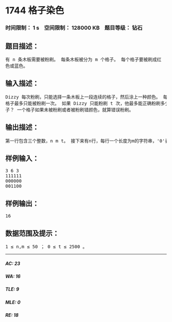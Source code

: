 # 1744 格子染色   
### 时间限制： 1 s&nbsp;&nbsp;&nbsp;&nbsp;空间限制： 128000 KB&nbsp;&nbsp;&nbsp;&nbsp;题目等级： 钻石  
## 题目描述：  

<pre>
有 n 条木板需要被粉刷。 每条木板被分为 m 个格子。 每个格子要被刷成红  
色或蓝色。
</pre>
  
  
## 输入描述：  

<pre>
Dizzy 每次粉刷，只能选择一条木板上一段连续的格子，然后涂上一种颜色。 每个  
格子最多只能被粉刷一次。 如果 Dizzy 只能粉刷 t 次，他最多能正确粉刷多少格  
子？ 一个格子如果未被粉刷或者被粉刷错颜色，就算错误粉刷。
</pre>
  
  
## 输出描述：  

<pre>
第一行包含三个整数，n m t。 接下来有n行，每行一个长度为m的字符串，'0'表示红色，'1'表示蓝色。
</pre>
  
  
## 样例输入：  

<pre>
3 6 3  
111111  
000000  
001100
</pre>
  
  
## 样例输出：  

<pre>
16
</pre>
  
  
## 数据范围及提示：  

<pre>
1 ≤ n,m ≤ 50 ； 0 ≤ t ≤ 2500 。
</pre>
  
  
***  

##### AC: 23  
##### WA: 16  
##### TLE: 9  
##### MLE: 0  
##### RE: 18  
